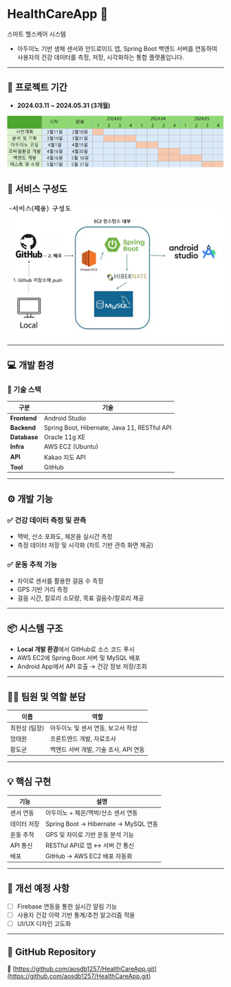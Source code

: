# HealthCareApp 🏥

스마트 헬스케어 시스템  
- 아두이노 기반 생체 센서와 안드로이드 앱, Spring Boot 백엔드 서버를 연동하여 사용자의 건강 데이터를 측정, 저장, 시각화하는 통합 플랫폼입니다.

---

## 📅 프로젝트 기간
- **2024.03.11 ~ 2024.05.31 (3개월)**
  
![프로젝트 기간](./images/develope_schedule.PNG)
  
## 📌 서비스 구성도

![서비스 구성도](./images/service_diagram.PNG)

---

## 💻 개발 환경

### 🧰 기술 스택

| 구분 | 기술 |
|------|------|
| **Frontend** | Android Studio |
| **Backend** | Spring Boot, Hibernate, Java 11, RESTful API|
| **Database** | Oracle 11g XE |
| **Infra** | AWS EC2 (Ubuntu) |
| **API** | Kakao 지도 API |
| **Tool** | GitHub |

---

## ⚙️ 개발 기능

### ✅ 건강 데이터 측정 및 관측
- 맥박, 산소 포화도, 체온을 실시간 측정
- 측정 데이터 저장 및 시각화 (차트 기반 관측 화면 제공)

### ✅ 운동 추적 기능
- 자이로 센서를 활용한 걸음 수 측정
- GPS 기반 거리 측정
- 걸음 시간, 칼로리 소모량, 목표 걸음수/칼로리 제공

---

## 📦 시스템 구조

- **Local 개발 환경**에서 GitHub로 소스 코드 푸시
- AWS EC2에 Spring Boot 서버 및 MySQL 배포
- Android App에서 API 호출 → 건강 정보 저장/조회

---

## 🧑‍💻 팀원 및 역할 분담

| 이름 | 역할 |
|------|------|
| 최헌성 (팀장) | 아두이노 및 센서 연동, 보고서 작성 |
| 엄태원 | 프론트엔드 개발, 자료조사 |
| 황도균 | 백엔드 서버 개발, 기술 조사, API 연동 |

---

## 💡 핵심 구현

| 기능 | 설명 |
|------|------|
| 센서 연동 | 아두이노 + 체온/맥박/산소 센서 연동 |
| 데이터 저장 | Spring Boot → Hibernate → MySQL 연동 |
| 운동 추적 | GPS 및 자이로 기반 운동 분석 기능 |
| API 통신 | RESTful API로 앱 ↔ 서버 간 통신 |
| 배포 | GitHub → AWS EC2 배포 자동화 |

---

## 🔧 개선 예정 사항

- [ ] Firebase 연동을 통한 실시간 알림 기능
- [ ] 사용자 건강 이력 기반 통계/추천 알고리즘 적용
- [ ] UI/UX 디자인 고도화

---

## 📁 GitHub Repository

🔗 [https://github.com/aosdb1257/HealthCareApp.git](https://github.com/aosdb1257/HealthCareApp.git)
